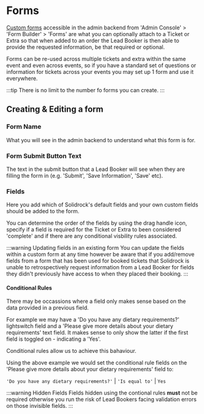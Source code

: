 # Forms

[Custom forms](https://events.solidrock.io/admin/form-builder/forms) accessible in the admin backend from 'Admin Console' > 'Form Builder' > 'Forms' are what you can optionally attach to a Ticket or Extra so that when added to an order the Lead Booker is then able to provide the requested information, be that required or optional.

Forms can be re-used across multiple tickets and extra within the same event and even across events, so if you have a standard set of questions or information for tickets across your events you may set up 1 form and use it everywhere.

:::tip
There is no limit to the number fo forms you can create.
:::

## Creating & Editing a form

### Form Name

What you will see in the admin backend to understand what this form is for.

### Form Submit Button Text

The text in the submit button that a Lead Booker will see when they are filling the form in (e.g. 'Submit', 'Save Information', 'Save' etc).

### Fields

Here you add which of Solidrock's default fields and your own custom fields should be added to the form. 

You can determine the order of the fields by using the drag handle icon, specify if a field is required for the Ticket or Extra to been considered 'complete' and if there are any conditional visbility rules associated.

:::warning Updating fields in an existing form
You can update the fields within a custom form at any time however be aware that if you add/remove fields from a form that has been used for booked tickets that Solidrock is unable to retrospectively request information from a Lead Booker for fields they didn't previously have access to when they placed their booking.
:::

#### Conditional Rules

There may be occassions where a field only makes sense based on the data provided in a previous field.

For example we may have a 'Do you have any dietary requirements?' lightswitch field and a 'Please give more details about your dietary requirements' text field. It makes sense to only show the latter if the first field is toggled on - indicating a 'Yes'.

Conditional rules allow us to achieve this bahaviour.

Using the above example we would set the conditional rule fields on the 'Please give more details about your dietary requirements' field to:

`'Do you have any dietary requirements?'`  |  `'Is equal to'`  |  `Yes`

:::warning Hidden Fields
Fields hidden using the contional rules **must** not be required otherwise you run the risk of Lead Bookers facing validation errors on those invisible fields.
:::
